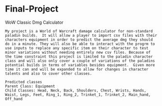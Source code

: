 # Final-Project
WoW Classic Dmg Calculator
    
    My project is a World of Warcraft damage calculator for non-standard paladin builds.  It will allow a player to import csv files with their characters equipment in order to predict the average dmg they should do in a minute. They will also be able to interact with the progrm to use inputs to replace any specific item on their character to test minor variations without needing entirely new csv files. Because of the time constraint this project is limited to the paladin character class and will also only cover a couple of variations of the paladins potential builds in terms of variables besides equipment.  Given more time it can and will be expanded to allow for changes in character talents and also to cover other classes.
    
    Predicted classes
    Parent Class: Equipment
    Child Classes: Head, Neck, Back, Shoulders, Chest, Wrists, Hands, Waist, Legs, Feet, Ring_1, Ring_2, Trinket_1, Trinket_2, Main_hand, Off_hand